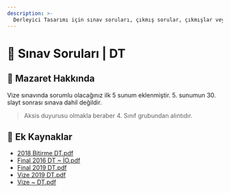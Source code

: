 ```yaml
---
description: >-
  Derleyici Tasarımı için sınav soruları, çıkmış sorular, çıkmışlar veya önceki senelerde çıkan sorular
---
```


# 📃 Sınav Soruları \| DT

## 📅 Mazaret Hakkında

Vize sınavında sorumlu olacağınız ilk 5 sunum eklenmiştir. 5. sunumun 30. slayt sonrası sınava dahil değildir.

> Aksis duyurusu olmakla beraber 4. Sınıf grubundan alıntıdır.

## 📂 Ek Kaynaklar

<!--YPackage.YGitbookIntegration-tarafından-otomatik-oluşturulmuştur-->

- [2018 Bitirme DT.pdf](2018%20Bitirme%20DT.pdf)
- [Final 2016 DT ~ İO.pdf](Final%202016%20DT%20~%20%C4%B0O.pdf)
- [Final 2019 DT.pdf](Final%202019%20DT.pdf)
- [Vize 2019 DT.pdf](Vize%202019%20DT.pdf)
- [Vize ~ DT.pdf](Vize%20~%20DT.pdf)

<!--YPackage.YGitbookIntegration-tarafından-otomatik-oluşturulmuştur-->
